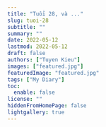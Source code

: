```yaml
---
title: "Tuổi 28, và ..."
slug: tuoi-28
subtitle: ""
summary: ""
date: 2022-05-12
lastmod: 2022-05-12
draft: false
authors: ["Tuyen Kieu"]
images: ["featured.jpg"]
featuredImage: "featured.jpg"
tags: ["My Diary"]
toc:
  enable: false
license: ""
hiddenFromHomePage: false
lightgallery: true
---
```

